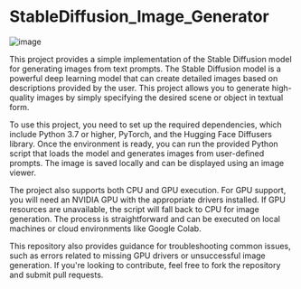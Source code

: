 # StableDiffusion_Image_Generator


![image](https://github.com/user-attachments/assets/25c00964-ed11-49e4-b832-bf837d8e42d3)


This project provides a simple implementation of the Stable Diffusion model for generating images from text prompts. The Stable Diffusion model is a powerful deep learning model that can create detailed images based on descriptions provided by the user. This project allows you to generate high-quality images by simply specifying the desired scene or object in textual form.

To use this project, you need to set up the required dependencies, which include Python 3.7 or higher, PyTorch, and the Hugging Face Diffusers library. Once the environment is ready, you can run the provided Python script that loads the model and generates images from user-defined prompts. The image is saved locally and can be displayed using an image viewer.

The project also supports both CPU and GPU execution. For GPU support, you will need an NVIDIA GPU with the appropriate drivers installed. If GPU resources are unavailable, the script will fall back to CPU for image generation. The process is straightforward and can be executed on local machines or cloud environments like Google Colab.

This repository also provides guidance for troubleshooting common issues, such as errors related to missing GPU drivers or unsuccessful image generation. If you're looking to contribute, feel free to fork the repository and submit pull requests.
